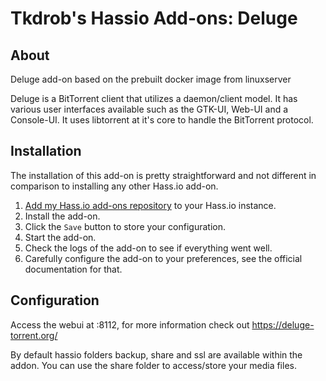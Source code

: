 # Tkdrob's Hassio Add-ons: Deluge

## About

Deluge add-on based on the prebuilt docker image from linuxserver

Deluge is a BitTorrent client that utilizes a daemon/client model. It has various user interfaces available such as the GTK-UI, Web-UI and a Console-UI. It uses libtorrent at it's core to handle the BitTorrent protocol.

## Installation

The installation of this add-on is pretty straightforward and not different in
comparison to installing any other Hass.io add-on.

1. [Add my Hass.io add-ons repository][repository] to your Hass.io instance.
1. Install the add-on.
1. Click the `Save` button to store your configuration.
1. Start the  add-on.
1. Check the logs of the add-on to see if everything went well.
1. Carefully configure the add-on to your preferences, see the official documentation for that.


## Configuration

Access the webui at <your-ip>:8112, for more information check out https://deluge-torrent.org/

By default hassio folders backup, share and ssl are available within the addon.
You can use the share folder to access/store your media files.



[repository]: https://github.com/tkdrob/hassio-addons